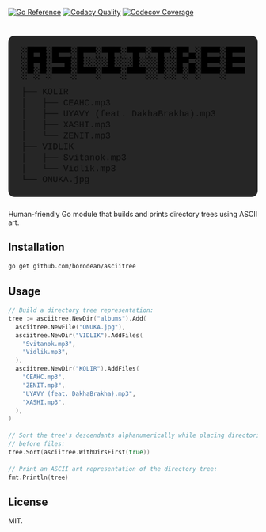 [![Go Reference][go-reference-badge]][go-reference]
[![Codacy Quality][codacy-quality-badge]][codacy-dashboard]
[![Codecov Coverage][codecov-coverage-badge]][codecov-coverage]

# ![asciitree][asciitree-logo]

Human-friendly Go module that builds and prints directory trees using ASCII art.

## Installation

```bash
go get github.com/borodean/asciitree
```

## Usage

```go
// Build a directory tree representation:
tree := asciitree.NewDir("albums").Add(
  asciitree.NewFile("ONUKA.jpg"),
  asciitree.NewDir("VIDLIK").AddFiles(
    "Svitanok.mp3",
    "Vidlik.mp3",
  ),
  asciitree.NewDir("KOLIR").AddFiles(
    "CEAHC.mp3",
    "ZENIT.mp3",
    "UYAVY (feat. DakhaBrakha).mp3",
    "XASHI.mp3",
  ),
)

// Sort the tree's descendants alphanumerically while placing directories
// before files:
tree.Sort(asciitree.WithDirsFirst(true))

// Print an ASCII art representation of the directory tree:
fmt.Println(tree)
```

## License

MIT.

[go-reference-badge]: https://pkg.go.dev/badge/github.com/borodean/asciitree.svg
[go-reference]: https://pkg.go.dev/github.com/borodean/asciitree
[codacy-quality-badge]: https://app.codacy.com/project/badge/Grade/c5ef187cb0fa41f4ad4fa4f635cc8cd6
[codacy-dashboard]: https://www.codacy.com/gh/borodean/asciitree/dashboard
[codecov-coverage-badge]: https://codecov.io/gh/borodean/asciitree/branch/main/graph/badge.svg?token=UNHXM8TZJ4
[codecov-coverage]: https://codecov.io/gh/borodean/asciitree
[asciitree-logo]: ./logo.svg
